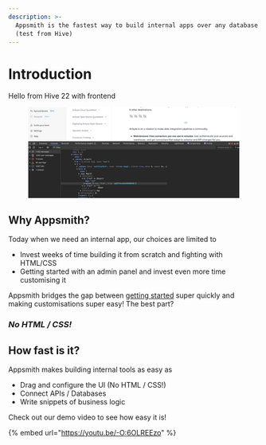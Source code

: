 ```yaml
---
description: >-
  Appsmith is the fastest way to build internal apps over any database or API
  (test from Hive)
---
```


# Introduction

Hello from Hive 22 with frontend

<figure><img src=".gitbook/assets/Screenshot 2024-10-17 at 08.29.39.png" alt=""><figcaption></figcaption></figure>



## Why Appsmith?

Today when we need an internal app, our choices are limited to

* Invest weeks of time building it from scratch and fighting with HTML/CSS
* Getting started with an admin panel and invest even more time customising it

Appsmith bridges the gap between [getting started](quick-start.md) super quickly and making customisations super easy! The best part?

### _No HTML / CSS!_

## How fast is it?

Appsmith makes building internal tools as easy as

* Drag and configure the UI (No HTML / CSS!)
* Connect APIs / Databases
* Write snippets of business logic

Check out our demo video to see how easy it is!

{% embed url="https://youtu.be/-O:6OLREEzo" %}
